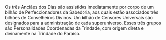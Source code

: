 ﻿Os três Anciães dos Dias são assistidos imediatamente por corpo de um bilhão de Perfeccionadores da Sabedoria, aos quais estão associados três bilhões de Conselheiros Divinos. Um bilhão de Censores Universais são designados para a administração de cada superuniverso. Esses três grupos são Personalidades Coordenadas da Trindade, com origem direta e divinamente na Trindade do Paraíso.